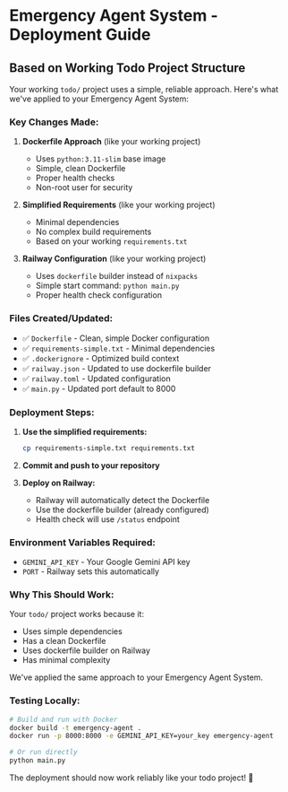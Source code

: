 # Emergency Agent System - Deployment Guide

## Based on Working Todo Project Structure

Your working `todo/` project uses a simple, reliable approach. Here's what we've applied to your Emergency Agent System:

### Key Changes Made:

1. **Dockerfile Approach** (like your working project)
   - Uses `python:3.11-slim` base image
   - Simple, clean Dockerfile
   - Proper health checks
   - Non-root user for security

2. **Simplified Requirements** (like your working project)
   - Minimal dependencies
   - No complex build requirements
   - Based on your working `requirements.txt`

3. **Railway Configuration** (like your working project)
   - Uses `dockerfile` builder instead of `nixpacks`
   - Simple start command: `python main.py`
   - Proper health check configuration

### Files Created/Updated:

- ✅ `Dockerfile` - Clean, simple Docker configuration
- ✅ `requirements-simple.txt` - Minimal dependencies
- ✅ `.dockerignore` - Optimized build context
- ✅ `railway.json` - Updated to use dockerfile builder
- ✅ `railway.toml` - Updated configuration
- ✅ `main.py` - Updated port default to 8000

### Deployment Steps:

1. **Use the simplified requirements:**
   ```bash
   cp requirements-simple.txt requirements.txt
   ```

2. **Commit and push to your repository**

3. **Deploy on Railway:**
   - Railway will automatically detect the Dockerfile
   - Use the dockerfile builder (already configured)
   - Health check will use `/status` endpoint

### Environment Variables Required:
- `GEMINI_API_KEY` - Your Google Gemini API key
- `PORT` - Railway sets this automatically

### Why This Should Work:

Your `todo/` project works because it:
- Uses simple dependencies
- Has a clean Dockerfile
- Uses dockerfile builder on Railway
- Has minimal complexity

We've applied the same approach to your Emergency Agent System.

### Testing Locally:

```bash
# Build and run with Docker
docker build -t emergency-agent .
docker run -p 8000:8000 -e GEMINI_API_KEY=your_key emergency-agent

# Or run directly
python main.py
```

The deployment should now work reliably like your todo project! 🚀
